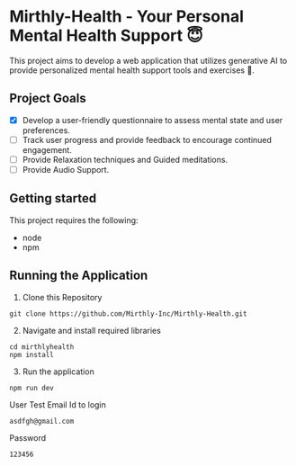 # **Mirthly-Health** - Your Personal Mental Health Support :innocent:

This project aims to develop a web application that utilizes generative AI to provide personalized mental health support tools and exercises :muscle:.

## Project Goals

- [x] Develop a user-friendly questionnaire to assess mental state and user preferences.
- [ ] Track user progress and provide feedback to encourage continued engagement.
- [ ] Provide Relaxation techniques and Guided meditations.
- [ ] Provide Audio Support.

## Getting started

This project requires the following:

- node
- npm

## Running the Application

1. Clone this Repository

```
git clone https://github.com/Mirthly-Inc/Mirthly-Health.git
```

2. Navigate and install required libraries

```
cd mirthlyhealth
npm install
```

3. Run the application

```
npm run dev
```


User Test Email Id to login

```
asdfgh@gmail.com
```

Password

```
123456
```
